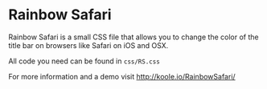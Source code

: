 Rainbow Safari
=============
Rainbow Safari is a small CSS file that allows you to change the color of the title bar on browsers like Safari on iOS and OSX.

All code you need can be found in `css/RS.css`

For more information and a demo visit http://koole.io/RainbowSafari/

